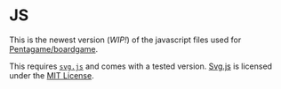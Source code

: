 # JS

This is the newest version (_WIP!_) of the javascript files used for [Pentagame/boardgame](https://github.com/Penta-Game/boardgame).

This requires [`svg.js`](https://svgjs.com/) and comes with a tested version. [Svg.js](https://svgjs.com/docs/3.0/) is licensed under the [MIT License](https://github.com/svgdotjs/svg.js/blob/master/LICENSE.txt).

